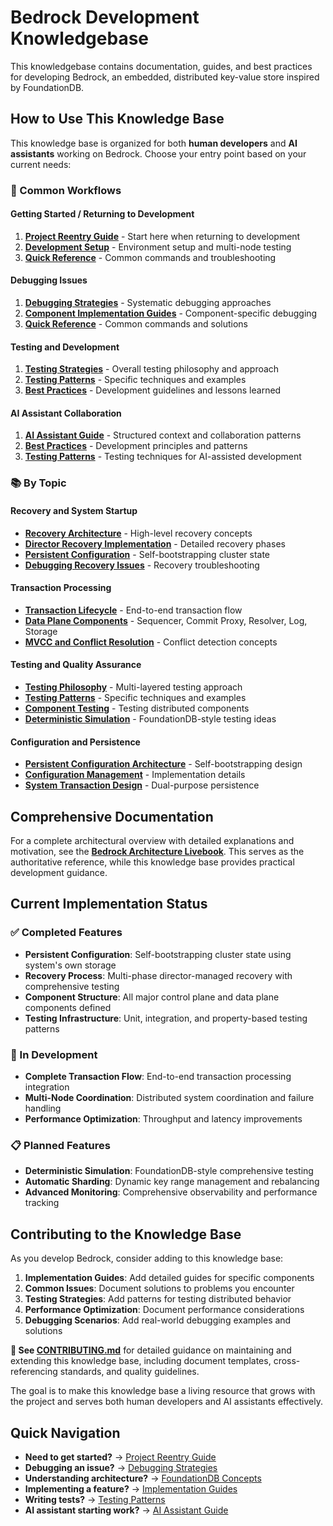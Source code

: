 # Bedrock Development Knowledgebase

This knowledgebase contains documentation, guides, and best practices for developing Bedrock, an embedded, distributed key-value store inspired by FoundationDB.

## How to Use This Knowledge Base

This knowledge base is organized for both **human developers** and **AI assistants** working on Bedrock. Choose your entry point based on your current needs:

### 🚀 Common Workflows

#### Getting Started / Returning to Development
1. **[Project Reentry Guide](00-start-here/project-reentry-guide.md)** - Start here when returning to development
2. **[Development Setup](00-start-here/development-setup.md)** - Environment setup and multi-node testing  
3. **[Quick Reference](00-start-here/quick-reference.md)** - Common commands and troubleshooting

#### Debugging Issues
1. **[Debugging Strategies](02-development/debugging-strategies.md)** - Systematic debugging approaches
2. **[Component Implementation Guides](03-implementation/)** - Component-specific debugging
3. **[Quick Reference](00-start-here/quick-reference.md)** - Common commands and solutions

#### Testing and Development
1. **[Testing Strategies](02-development/testing-strategies.md)** - Overall testing philosophy and approach
2. **[Testing Patterns](02-development/testing-patterns.md)** - Specific techniques and examples
3. **[Best Practices](02-development/best-practices.md)** - Development guidelines and lessons learned

#### AI Assistant Collaboration
1. **[AI Assistant Guide](00-start-here/ai-assistant-guide.md)** - Structured context and collaboration patterns
2. **[Best Practices](02-development/best-practices.md)** - Development principles and patterns
3. **[Testing Patterns](02-development/testing-patterns.md)** - Testing techniques for AI-assisted development

### 📚 By Topic

#### Recovery and System Startup
- **[Recovery Architecture](01-architecture/foundationdb-concepts.md#system-recovery)** - High-level recovery concepts
- **[Director Recovery Implementation](03-implementation/control-plane-components.md#recovery-process-implementation)** - Detailed recovery phases
- **[Persistent Configuration](01-architecture/persistent-configuration.md)** - Self-bootstrapping cluster state
- **[Debugging Recovery Issues](02-development/debugging-strategies.md#director-recovery-issues)** - Recovery troubleshooting

#### Transaction Processing
- **[Transaction Lifecycle](01-architecture/transaction-lifecycle.md)** - End-to-end transaction flow
- **[Data Plane Components](03-implementation/data-plane-components.md)** - Sequencer, Commit Proxy, Resolver, Log, Storage
- **[MVCC and Conflict Resolution](01-architecture/foundationdb-concepts.md#multi-version-concurrency-control-mvcc)** - Conflict detection concepts

#### Testing and Quality Assurance
- **[Testing Philosophy](02-development/testing-strategies.md)** - Multi-layered testing approach
- **[Testing Patterns](02-development/testing-patterns.md)** - Specific techniques and examples
- **[Component Testing](03-implementation/control-plane-components.md#testing-control-plane-components)** - Testing distributed components
- **[Deterministic Simulation](02-development/testing-strategies.md#deterministic-simulation-testing)** - FoundationDB-style testing ideas

#### Configuration and Persistence
- **[Persistent Configuration Architecture](01-architecture/persistent-configuration.md)** - Self-bootstrapping design
- **[Configuration Management](03-implementation/control-plane-components.md#configuration-management)** - Implementation details
- **[System Transaction Design](01-architecture/persistent-configuration.md#system-transaction-as-comprehensive-test)** - Dual-purpose persistence


## Comprehensive Documentation

For a complete architectural overview with detailed explanations and motivation, see the **[Bedrock Architecture Livebook](../docs/bedrock-architecture.livemd)**. This serves as the authoritative reference, while this knowledge base provides practical development guidance.

## Current Implementation Status

### ✅ Completed Features
- **Persistent Configuration**: Self-bootstrapping cluster state using system's own storage
- **Recovery Process**: Multi-phase director-managed recovery with comprehensive testing
- **Component Structure**: All major control plane and data plane components defined
- **Testing Infrastructure**: Unit, integration, and property-based testing patterns

### 🚧 In Development
- **Complete Transaction Flow**: End-to-end transaction processing integration
- **Multi-Node Coordination**: Distributed system coordination and failure handling
- **Performance Optimization**: Throughput and latency improvements

### 📋 Planned Features
- **Deterministic Simulation**: FoundationDB-style comprehensive testing
- **Automatic Sharding**: Dynamic key range management and rebalancing
- **Advanced Monitoring**: Comprehensive observability and performance tracking

## Contributing to the Knowledge Base

As you develop Bedrock, consider adding to this knowledge base:

1. **Implementation Guides**: Add detailed guides for specific components
2. **Common Issues**: Document solutions to problems you encounter  
3. **Testing Strategies**: Add patterns for testing distributed behavior
4. **Performance Optimization**: Document performance considerations
5. **Debugging Scenarios**: Add real-world debugging examples and solutions

**📖 See [CONTRIBUTING.md](CONTRIBUTING.md)** for detailed guidance on maintaining and extending this knowledge base, including document templates, cross-referencing standards, and quality guidelines.

The goal is to make this knowledge base a living resource that grows with the project and serves both human developers and AI assistants effectively.

## Quick Navigation

- **Need to get started?** → [Project Reentry Guide](00-start-here/project-reentry-guide.md)
- **Debugging an issue?** → [Debugging Strategies](02-development/debugging-strategies.md)
- **Understanding architecture?** → [FoundationDB Concepts](01-architecture/foundationdb-concepts.md)
- **Implementing a feature?** → [Implementation Guides](03-implementation/)
- **Writing tests?** → [Testing Patterns](02-development/testing-patterns.md)
- **AI assistant starting work?** → [AI Assistant Guide](00-start-here/ai-assistant-guide.md)
